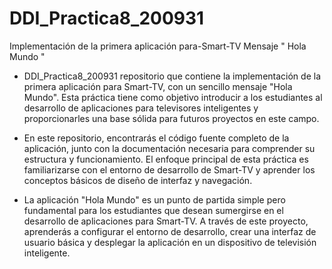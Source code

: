 # DDI_Practica8_200931
Implementación de la primera aplicación para-Smart-TV Mensaje " Hola Mundo "



 - DDI_Practica8_200931 repositorio que contiene la implementación de la primera aplicación para Smart-TV, con un sencillo mensaje "Hola Mundo". Esta práctica tiene como objetivo introducir a los estudiantes al desarrollo de aplicaciones para televisores inteligentes y proporcionarles una base sólida para futuros proyectos en este campo.

 - En este repositorio, encontrarás el código fuente completo de la aplicación, junto con la documentación necesaria para comprender su estructura y funcionamiento. El enfoque principal de esta práctica es familiarizarse con el entorno de desarrollo de Smart-TV y aprender los conceptos básicos de diseño de interfaz y navegación.

 - La aplicación "Hola Mundo" es un punto de partida simple pero fundamental para los estudiantes que desean sumergirse en el desarrollo de aplicaciones para Smart-TV. A través de este proyecto, aprenderás a configurar el entorno de desarrollo, crear una interfaz de usuario básica y desplegar la aplicación en un dispositivo de televisión inteligente.
